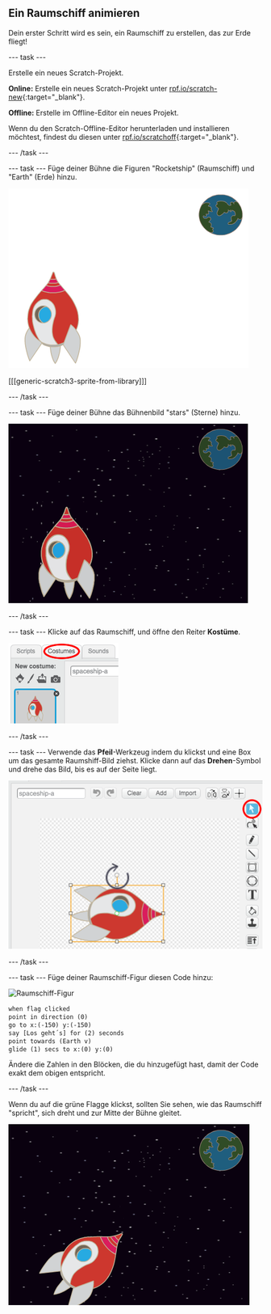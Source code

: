 ## Ein Raumschiff animieren

Dein erster Schritt wird es sein, ein Raumschiff zu erstellen, das zur Erde fliegt!

--- task ---

Erstelle ein neues Scratch-Projekt.

**Online:** Erstelle ein neues Scratch-Projekt unter [rpf.io/scratch-new](https://rpf.io/scratchon){:target="_blank"}.

**Offline:** Erstelle im Offline-Editor ein neues Projekt.

Wenn du den Scratch-Offline-Editor herunterladen und installieren möchtest, findest du diesen unter [rpf.io/scratchoff](https://rpf.io/scratchoff){:target="_blank"}.

--- /task ---

--- task --- Füge deiner Bühne die Figuren "Rocketship" (Raumschiff) und "Earth" (Erde) hinzu.

![Die Figuren Raumschiff und Erde](images/space-sprites.png)

[[[generic-scratch3-sprite-from-library]]]

--- /task ---

--- task --- Füge deiner Bühne das Bühnenbild "stars" (Sterne) hinzu.

![Ein Weltraum-Bühnenbild](images/space-backdrop.png)

--- /task ---

--- task --- Klicke auf das Raumschiff, und öffne den Reiter **Kostüme**.

![Sprite costume](images/space-costume.png)

--- /task ---

--- task --- Verwende das **Pfeil**-Werkzeug indem du klickst und eine Box um das gesamte Raumshiff-Bild ziehst. Klicke dann auf das **Drehen**-Symbol und drehe das Bild, bis es auf der Seite liegt.

![Eine Figur drehen](images/space-rotate.png)

--- /task ---

--- task --- Füge deiner Raumschiff-Figur diesen Code hinzu:

![Raumschiff-Figur](images/sprite-spaceship.png)

```blocks3
when flag clicked
point in direction (0)
go to x:(-150) y:(-150)
say [Los geht´s] for (2) seconds
point towards (Earth v)
glide (1) secs to x:(0) y:(0)
```

Ändere die Zahlen in den Blöcken, die du hinzugefügt hast, damit der Code exakt dem obigen entspricht.

--- /task ---

Wenn du auf die grüne Flagge klickst, sollten Sie sehen, wie das Raumschiff "spricht", sich dreht und zur Mitte der Bühne gleitet.

![Test einer Raumschiff-Animation](images/space-animate-stage.png)
